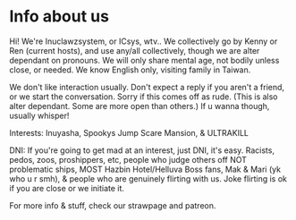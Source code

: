# Info about us

Hi! We're Inuclawzsystem, or ICsys, wtv.. We collectively go by Kenny or Ren (current hosts), and use any/all collectively, though we are alter dependant on pronouns. We will only share mental age, not bodily unless close, or needed. We know English only, visiting family in Taiwan.

We don't like interaction usually. Don't expect a reply if you aren't a friend, or we start the conversation. Sorry if this comes off as rude. (This is also alter dependant. Some are more open than others.) If u wanna though, usually whisper!

Interests: Inuyasha, Spookys Jump Scare Mansion, & ULTRAKILL

DNI: If you're going to get mad at an interest, just DNI, it's easy. Racists, pedos, zoos, proshippers, etc, people who judge others off NOT problematic ships, MOST Hazbin Hotel/Helluva Boss fans, Mak & Mari (yk who u r smh), & people who are genuinely flirting with us. Joke flirting is ok if you are close or we initiate it.

For more info & stuff, check our strawpage and patreon.
